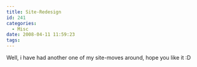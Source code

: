 ```yaml
---
title: Site-Redesign
id: 241
categories:
  - Misc
date: 2008-04-11 11:59:23
tags:
---
```


Well, i have had another one of my site-moves around, hope you like it :D